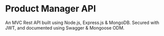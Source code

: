 # Product Manager API

An MVC Rest API built using Node.js, Express.js & MongoDB. Secured with JWT, and documented using Swagger & Mongoose ODM.
